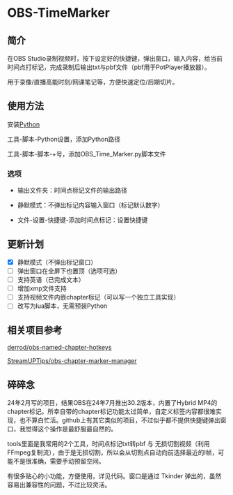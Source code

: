 # OBS-TimeMarker
## 简介
在OBS Studio录制视频时，按下设定好的快捷键，弹出窗口，输入内容，给当前时间点打标记，完成录制后输出txt与pbf文件（pbf用于PotPlayer播放器）。

用于录像/直播高能时刻/网课笔记等，方便快速定位/后期切片。

## 使用方法
安装[Python](https://www.python.org/downloads/)

工具-脚本-Python设置，添加Python路径

工具-脚本-脚本-+号，添加OBS_Time_Marker.py脚本文件

### 选项
- 输出文件夹：时间点标记文件的输出路径

- 静默模式：不弹出标记内容输入窗口（标记默认数字）

- 文件-设置-快捷键-添加时间点标记：设置快捷键

## 更新计划
- [x] 静默模式（不弹出标记窗口）
- [ ] 弹出窗口在全屏下也置顶（选项可选）
- [ ] 支持英语（已完成文本）
- [ ] 增加xmp文件支持
- [ ] 支持视频文件内嵌chapter标记（可以写一个独立工具实现）
- [ ] 改写为lua脚本，无需预装Python

## 相关项目参考
[derrod/obs-named-chapter-hotkeys](https://github.com/derrod/obs-named-chapter-hotkeys)

[StreamUPTips/obs-chapter-marker-manager](https://github.com/StreamUPTips/obs-chapter-marker-manager)

## 碎碎念
24年2月写的项目，结果OBS在24年7月推出30.2版本，内置了Hybrid MP4的chapter标记。所幸自带的chapter标记功能太过简单，自定义标签内容都很难实现，也不算白忙活。github上有其它类似的项目，不过似乎都不提供快捷键弹出窗口，我觉得这个操作是最舒服最自然的。

tools里面是我常用的2个工具，时间点标记txt转pbf 与 无损切割视频（利用FFmpeg复制流），由于是无损切割，所以会从切割点自动向前选择最近的I帧，可能不是很准确，需要手动预留空间。

有很多贴心的小功能，方便使用，详见代码。窗口是通过 Tkinder 弹出的，虽然容易出兼容性的问题，不过比较灵活。
